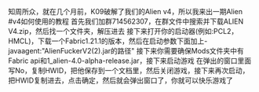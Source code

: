 知周所众，就在几个月前，K09破解了我们的Alien v4，所以我来出一期Alien  #v4如何使用的教程
首先我们加群714562307，在群文件中搜索并下载ALIEN V4.zip，然后找一个文件夹，解压进去
接下来打开你的启动器(例如:PCL2，HMCL)，下载一个Fabric1.21.1的版本，然后在启动参数下面加上-javaagent:"AlienFuckerV2(2).jar的路径"
接下来你需要确保Mods文件夹中有Fabric api和1_alien-4.0-alpha-release.jar，接下来启动游戏
在弹出的窗口里面写No，复制HWID，把他保存到一个文档里，然后关闭游戏，接下来再次启动，把HWID复制进去，点击确定，然后就会弹出窗口了，你就可以快乐游戏了